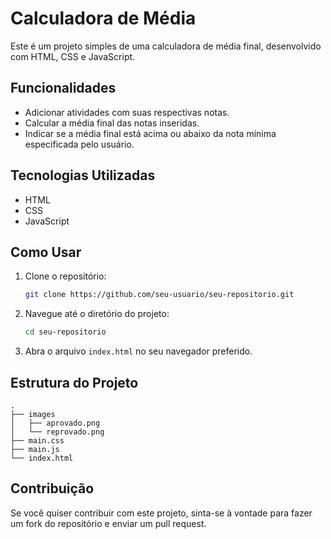 # Calculadora de Média

Este é um projeto simples de uma calculadora de média final, desenvolvido com HTML, CSS e JavaScript.

## Funcionalidades

- Adicionar atividades com suas respectivas notas.
- Calcular a média final das notas inseridas.
- Indicar se a média final está acima ou abaixo da nota mínima especificada pelo usuário.

## Tecnologias Utilizadas

- HTML
- CSS
- JavaScript

## Como Usar

1. Clone o repositório:
    ```bash
    git clone https://github.com/seu-usuario/seu-repositorio.git
    ```

2. Navegue até o diretório do projeto:
    ```bash
    cd seu-repositorio
    ```

3. Abra o arquivo `index.html` no seu navegador preferido.

## Estrutura do Projeto

```plaintext
.
├── images
│   ├── aprovado.png
│   └── reprovado.png
├── main.css
├── main.js
└── index.html
```

## Contribuição
Se você quiser contribuir com este projeto, sinta-se à vontade para fazer um fork do repositório e enviar um pull request.
